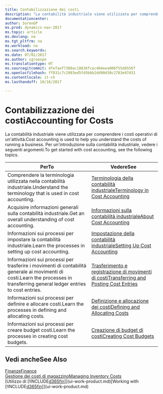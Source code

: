 ```yaml
---
title: Contabilizzazione dei costi
description: "La contabilità industriale viene utilizzata per comprendere i costi operativi di un'attività. Per un'introduzione sulla contabilità industriale, vedere i seguenti argomenti."
documentationcenter: 
author: SorenGP
ms.prod: dynamics-nav-2017
ms.topic: article
ms.devlang: na
ms.tgt_pltfrm: na
ms.workload: na
ms.search.keywords: 
ms.date: 07/01/2017
ms.author: sgroespe
ms.translationtype: HT
ms.sourcegitcommit: 4fefaef7380ac10836fcac404eea006f55d8556f
ms.openlocfilehash: ff831c7c2983ed5fd5bbb2dd90d30c2783e97d31
ms.contentlocale: it-ch
ms.lasthandoff: 10/16/2017

---
```

# <a name="accounting-for-costs"></a><span data-ttu-id="a6ad4-104">Contabilizzazione dei costi</span><span class="sxs-lookup"><span data-stu-id="a6ad4-104">Accounting for Costs</span></span>
<span data-ttu-id="a6ad4-105">La contabilità industriale viene utilizzata per comprendere i costi operativi di un'attività.</span><span class="sxs-lookup"><span data-stu-id="a6ad4-105">Cost accounting is used to help you understand the costs of running a business.</span></span> <span data-ttu-id="a6ad4-106">Per un'introduzione sulla contabilità industriale, vedere i seguenti argomenti.</span><span class="sxs-lookup"><span data-stu-id="a6ad4-106">To get started with cost accounting, see the following topics.</span></span>  

|<span data-ttu-id="a6ad4-107">Per</span><span class="sxs-lookup"><span data-stu-id="a6ad4-107">To</span></span>|<span data-ttu-id="a6ad4-108">Vedere</span><span class="sxs-lookup"><span data-stu-id="a6ad4-108">See</span></span>|  
|--------|---------|  
|<span data-ttu-id="a6ad4-109">Comprendere la terminologia utilizzata nella contabilità industriale.</span><span class="sxs-lookup"><span data-stu-id="a6ad4-109">Understand the terminology that is used in cost accounting.</span></span>|[<span data-ttu-id="a6ad4-110">Terminologia della contabilità industriale</span><span class="sxs-lookup"><span data-stu-id="a6ad4-110">Terminology in Cost Accounting</span></span>](finance-terminology-in-cost-accounting.md)|  
|<span data-ttu-id="a6ad4-111">Acquisire informazioni generali sulla contabilità industriale.</span><span class="sxs-lookup"><span data-stu-id="a6ad4-111">Get an overall understanding of cost accounting.</span></span>|[<span data-ttu-id="a6ad4-112">Informazioni sulla contabilità industriale</span><span class="sxs-lookup"><span data-stu-id="a6ad4-112">About Cost Accounting</span></span>](finance-about-cost-accounting.md)|  
|<span data-ttu-id="a6ad4-113">Informazioni sui processi per impostare la contabilità industriale.</span><span class="sxs-lookup"><span data-stu-id="a6ad4-113">Learn the processes in setting up cost accounting.</span></span>|[<span data-ttu-id="a6ad4-114">Impostazione della contabilità industriale</span><span class="sxs-lookup"><span data-stu-id="a6ad4-114">Setting Up Cost Accounting</span></span>](finance-set-up-cost-accounting.md)|  
|<span data-ttu-id="a6ad4-115">Informazioni sui processi per trasferire i movimenti di contabilità generale ai movimenti di costi.</span><span class="sxs-lookup"><span data-stu-id="a6ad4-115">Learn the processes in transferring general ledger entries to cost entries.</span></span>|[<span data-ttu-id="a6ad4-116">Trasferimento e registrazione di movimenti di costi</span><span class="sxs-lookup"><span data-stu-id="a6ad4-116">Transferring and Posting Cost Entries</span></span>](finance-transfer-and-post-cost-entries.md)|  
|<span data-ttu-id="a6ad4-117">Informazioni sui processi per definire e allocare costi.</span><span class="sxs-lookup"><span data-stu-id="a6ad4-117">Learn the processes in defining and allocating costs.</span></span>|[<span data-ttu-id="a6ad4-118">Definizione e allocazione dei costi</span><span class="sxs-lookup"><span data-stu-id="a6ad4-118">Defining and Allocating Costs</span></span>](finance-define-and-allocate-costs.md)|  
|<span data-ttu-id="a6ad4-119">Informazioni sui processi per creare budget costi.</span><span class="sxs-lookup"><span data-stu-id="a6ad4-119">Learn the processes in creating cost budgets.</span></span>|[<span data-ttu-id="a6ad4-120">Creazione di budget di costi</span><span class="sxs-lookup"><span data-stu-id="a6ad4-120">Creating Cost Budgets</span></span>](finance-create-cost-budgets.md)|  

## <a name="see-also"></a><span data-ttu-id="a6ad4-121">Vedi anche</span><span class="sxs-lookup"><span data-stu-id="a6ad4-121">See Also</span></span>  
[<span data-ttu-id="a6ad4-122">Finanze</span><span class="sxs-lookup"><span data-stu-id="a6ad4-122">Finance</span></span>](finance.md)  
[<span data-ttu-id="a6ad4-123">Gestione dei costi di magazzino</span><span class="sxs-lookup"><span data-stu-id="a6ad4-123">Managing Inventory Costs</span></span>](finance-manage-inventory-costs.md)  
<span data-ttu-id="a6ad4-124">[Utilizzo di [!INCLUDE[d365fin](includes/d365fin_md.md)]](ui-work-product.md)</span><span class="sxs-lookup"><span data-stu-id="a6ad4-124">[Working with [!INCLUDE[d365fin](includes/d365fin_md.md)]](ui-work-product.md)</span></span>

